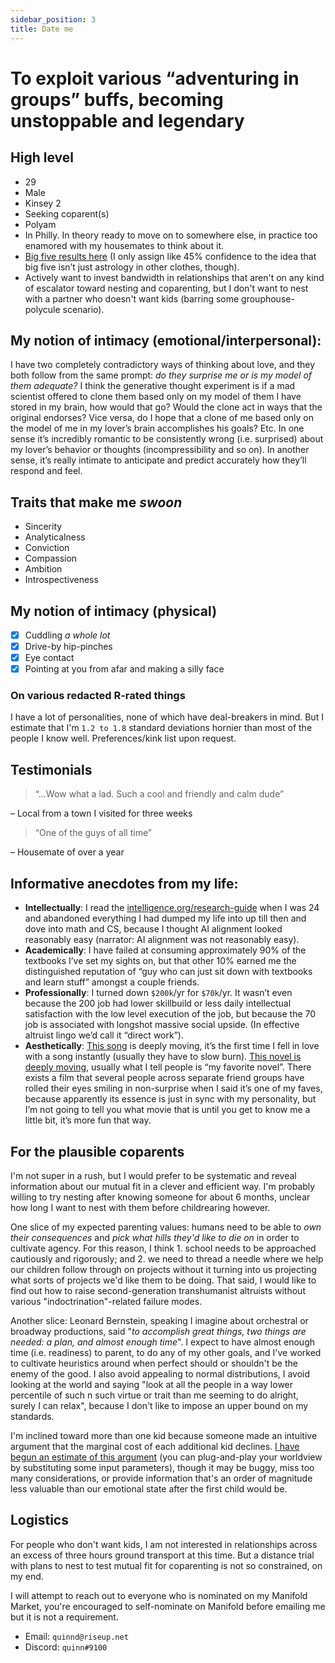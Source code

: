 ```yaml
---
sidebar_position: 3
title: Date me
---
```

# To exploit various “adventuring in groups” buffs, becoming unstoppable and legendary 

## High level
- 29
- Male
- Kinsey 2
- Seeking coparent(s)
- Polyam
- In Philly. In theory ready to move on to somewhere else, in practice too enamored with my housemates to think about it. 
- [Big five results here](https://bigfive-test.com/result/623617c0d5e3dd000926c0bd) (I only assign like 45% confidence to the idea that big five isn’t just astrology in other clothes, though). 
- Actively want to invest bandwidth in relationships that aren't on any kind of escalator toward nesting and coparenting, but I don't want to nest with a partner who doesn't want kids (barring some grouphouse-polycule scenario). 

## My notion of intimacy (emotional/interpersonal): 

I have two completely contradictory ways of thinking about love, and they both follow from the same prompt: _do they surprise me or is my model of them adequate?_ I think the generative thought experiment is if a mad scientist offered to clone them based only on my model of them I have stored in my brain, how would that go? Would the clone act in ways that the original endorses? Vice versa, do I hope that a clone of me based only on the model of me in my lover’s brain accomplishes his goals? Etc. In one sense it’s incredibly romantic to be consistently wrong (i.e. surprised) about my lover’s behavior or thoughts (incompressibility and so on). In another sense, it’s really intimate to anticipate and predict accurately how they’ll respond and feel.

## Traits that make me _swoon_

- Sincerity
- Analyticalness
- Conviction
- Compassion
- Ambition
- Introspectiveness

## My notion of intimacy (physical)

- [x] Cuddling _a whole lot_
- [x] Drive-by hip-pinches
- [x] Eye contact
- [x] Pointing at you from afar and making a silly face

### On various redacted R-rated things

I have a lot of personalities, none of which have deal-breakers in mind. But I estimate that I'm `1.2 to 1.8` standard deviations hornier than most of the people I know well. Preferences/kink list upon request. 

## Testimonials

> “...Wow what a lad. Such a cool and friendly and calm dude”

– Local from a town I visited for three weeks

> “One of the guys of all time” 

– Housemate of over a year

## Informative anecdotes from my life: 

- **Intellectually**: I read the [intelligence.org/research-guide](https://intelligence.org/research-guide/) when I was 24 and abandoned everything I had dumped my life into up till then and dove into math and CS, because I thought AI alignment looked reasonably easy (narrator: AI alignment was not reasonably easy). 
- **Academically**: I have failed at consuming approximately 90% of the textbooks I’ve set my sights on, but that other 10% earned me the distinguished reputation of “guy who can just sit down with textbooks and learn stuff” amongst a couple friends. 
- **Professionally**: I turned down `$200k`/yr for `$70k`/yr. It wasn’t even because the 200 job had lower skillbuild or less daily intellectual satisfaction with the low level execution of the job, but because the 70 job is associated with longshot massive social upside. (In effective altruist lingo we’d call it “direct work”).
- **Aesthetically**: [This song](https://youtu.be/0l4SJqm_2pA) is deeply moving, it’s the first time I fell in love with a song instantly (usually they have to slow burn). [This novel is deeply moving](http://www.hpmor.com/), usually what I tell people is “my favorite novel”. There exists a film that several people across separate friend groups have rolled their eyes smiling in non-surprise when I said it’s one of my faves, because apparently its essence is just in sync with my personality, but I’m not going to tell you what movie that is until you get to know me a little bit, it’s more fun that way. 

## For the plausible coparents

I'm not super in a rush, but I would prefer to be systematic and reveal information about our mutual fit in a clever and efficient way. I'm probably willing to try nesting after knowing someone for about 6 months, unclear how long I want to nest with them before childrearing however. 

One slice of my expected parenting values: humans need to be able to _own their consequences_ and _pick what hills they'd like to die on_ in order to cultivate agency. For this reason, I think 1. school needs to be approached cautiously and rigorously; and 2. we need to thread a needle where we help our children follow through on projects without it turning into us projecting what sorts of projects we'd like them to be doing. That said, I would like to find out how to raise second-generation transhumanist altruists without various "indoctrination"-related failure modes.

Another slice: Leonard Bernstein, speaking I imagine about orchestral or broadway productions, said "_to accomplish great things, two things are needed: a plan, and almost enough time_". I expect to have almost enough time (i.e. readiness) to parent, to do any of my other goals, and I've worked to cultivate heuristics around when perfect should or shouldn't be the enemy of the good. I also avoid appealing to normal distributions, I avoid looking at the world and saying "look at all the people in a way lower percentile of such n such virtue or trait than me seeming to do alright, surely I can relax", because I don't like to impose an upper bound on my standards. 

I'm inclined toward more than one kid because someone made an intuitive argument that the marginal cost of each additional kid declines. [I have begun an estimate of this argument](https://www.squiggle-language.com/playground/#code=eNqtV0tz4zYM%2FiuYXFZyHVl24mTHM3tq02lmdqeHpNND02oYibZYS6RKUpa9m%2Fz3AqQdW9LGebS5WKLw%2BAB8AJFvJyZXzU1dlkxvTmZW13zojq4yYZXenQgprGDFzT%2B1WCwKfmO1kIuT2Qm%2BS5k0ShfZSvAGPsG3Own4Z0XJk1QZm6h5MhcaH9JcFFlScZ00nC9nMJmCVTCexEMYjUBIyFWtDQQCcrbiIBWIjDNocmZBfCjBsmKJXoHdq9qG3k0mTKpqaRPNLE%2FI6Qzi6OLSmY6jj2Q54ynbgJoDhrgQkhXA11YzBxGEBUJpSJ5lGTBJPxisIsGlyO7k453cILLvRYnWfxZFQeBJhOBgZu5rUjeQc80j%2BCIkB6Y5VAVLea6KjGvz6iR1Ehy9qDJ8PjFdW30ZF%2BydfNEJZqAUa1trHrwdILSz%2BbIG1lrWZVJhEiVWCn2vg8kQxtEFVe0swuc%2F6P3PkApSqIZr4DKjkv94DcJApdU9uxeFsI4HCguCzLI5BcEzaAQ%2Bsuzv2tgSPcBcaUB4SzBpzrO64OZVSXEPHiRifDmHIziIijwQ%2F4tNsmJFzUmLMCQIJuEszfeWz2PXN9MpRXuNrF4ivwzFTT%2Fn8SjXRMhMaJ5aF8gQkJLQ4Fc1nyMpMxjHUxJDO8Zic5A4n4sIzaHSUkkQc3xGLqMsCpVsLUrxlYOHCEQY%2FI7sKTK45%2BQEU1hXDdMZOSF0DgY23QZSRI4lWfLKQqlW1MN3sqTUuI5PNGcFNo5IWYHhE2AUSYT0WTVMGp86jB%2FDP3PhT6eUsT6DjzCzL9yjYl8kbE0Qm%2FPXTRFwgAFrDZ7zIsJRUDK5AZZascIBw42bChmxESvDYKFVXUX9sFJmcgwrjrZD7fJyemysOfHjY82BixymoQclLC8NqkqqpuantcHCYxuYHDGiKKFCn7%2FdXn%2B%2Bvr2%2BupmBp6vZlQkBTs5hAJd3kl7d%2BYYzjefTyYHs9qytO4CWzmEKeOabiDJhXDNQ0%2BBcNkErSyEN5YfdtwfwUxCx1ykP%2FAv9lawKPiPXorq6VQHePDuNcIjq64f23IS%2FYP2IX%2Fb68eELKgw3D7CGH2Dz6I%2FD7QQ9gL8fBP0YEPRbA%2FWsbCcIK%2F5%2FeiB7IUVRqIXry2CDA2AISON17BONmaIznGHBGMPn6yo4BSpksIZTkgpDlwcjFqUS2Y4iTwZb9cfRjYY6R3G4196Spq9NHzra%2FuhQ243RLoD3jR%2Fv6726PVDduN45Ezvt819AomLHVhxue%2F%2F2lyv48utPV5%2Bp959IHTw10H4r6pJfyBX3V6vnXpuTx%2Fpjb727MB1sIm%2B6mAcvoxu07%2BW%2B323Z2nNu8B1wXvmQxUHf0m5kzHGGyxSX7GfzikXIra3MbDRqmiaqTcaihVqNSp4JNrpHGo0m8fhyFI9H47MRWTnVTBgs9qlLiLdCaglGLErqdVKg2X12djGOyUPDP7grXQtcfnBDyPFOoGsP9wS7JRHMWSlwC7A57lY7S7RnYem8j6cA%2FTX4CZd5XbIi6PtGgkXxGLPX%2FxQ%2Bh7c74DreWiU%2BNhu77HrB0245VvZ4jX6ndVJVFe5EtaSVk2TpMi3ot2ELfsCqQ%2F528Wwv%2FueIcWBkAL25ErxmmwxxdpOXbWgIPj4VMuNr2tFwC0Rf9D%2BQmTkKxBgXL7jbkbHaPiy%2FFLm28%2F8u9a7Yj3iD7pMWnjz%2BC27aPUE%3D) (you can plug-and-play your worldview by substituting some input parameters), though it may be buggy, miss too many considerations, or provide information that's an order of magnitude less valuable than our emotional state after the first child would be. 

## Logistics

For people who don't want kids, I am not interested in relationships across an excess of three hours ground transport at this time. But a distance trial with plans to nest to test mutual fit for coparenting is not so constrained, on my end. 

I will attempt to reach out to everyone who is nominated on my Manifold Market, you're encouraged to self-nominate on Manifold before emailing me but it is not a requirement. 

- Email: `quinnd@riseup.net`
- Discord: `quinn#9100`
